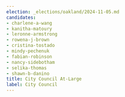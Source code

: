 ```yaml
---
election: _elections/oakland/2024-11-05.md
candidates:
- charlene-a-wang
- kanitha-matoury
- leronne-armstrong
- rowena-j-brown
- cristina-tostado
- mindy-pechenuk
- fabian-robinson
- nancy-sidebotham
- selika-thomas
- shawn-b-danino
title: City Council At-Large
label: City Council
---
```

